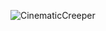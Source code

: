 ![CinematicCreeper]([https://raw.githubusercontent.com/julionxn/cinematiccreeper/b8a12409cde823ccdc3551db83196516056acc88/images/logo_x10.png])
